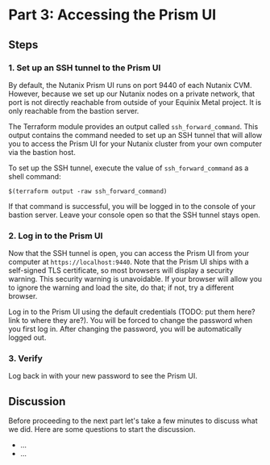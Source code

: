 <!-- See https://squidfunk.github.io/mkdocs-material/reference/ -->
# Part 3: Accessing the Prism UI

## Steps

### 1. Set up an SSH tunnel to the Prism UI

By default, the Nutanix Prism UI runs on port 9440 of each Nutanix CVM.  However, because we set up our Nutanix nodes on a private network, that port is not directly reachable from outside of your Equinix Metal project.  It is only reachable from the bastion server.

The Terraform module provides an output called `ssh_forward_command`.  This output contains the command needed to set up an SSH tunnel that will allow you to access the Prism UI for your Nutanix cluster from your own computer via the bastion host.

To set up the SSH tunnel, execute the value of `ssh_forward_command` as a shell command:

```
$(terraform output -raw ssh_forward_command)
```

If that command is successful, you will be logged in to the console of your bastion server.  Leave your console open so that the SSH tunnel stays open.

### 2. Log in to the Prism UI

Now that the SSH tunnel is open, you can access the Prism UI from your computer at `https://localhost:9440`.  Note that the Prism UI ships with a self-signed TLS certificate, so most browsers will display a security warning.  This security warning is unavoidable. If your browser will allow you to ignore the warning and load the site, do that; if not, try a different browser.

<!--
TODO: a screenshot here?
-->

Log in to the Prism UI using the default credentials (TODO: put them here? link to where they are?).  You will be forced to change the password when you first log in.  After changing the password, you will be automatically logged out.

<!--
TODO: another screenshot?
-->


### 3. Verify

Log back in with your new password to see the Prism UI.
<!--
TODO: point out some Prism UI things here?  Cluster status, licensing warnings, ???
-->

## Discussion

Before proceeding to the next part let's take a few minutes to discuss what we did. Here are some questions to start the discussion.

* ...
* ...

